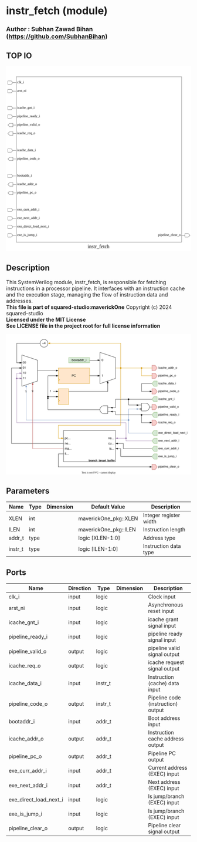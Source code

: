 # instr_fetch (module)

### Author : Subhan Zawad Bihan (https://github.com/SubhanBihan)

## TOP IO
<img src="./instr_fetch_top.svg">

## Description

This SystemVerilog module, instr_fetch, is responsible for fetching instructions in a processor
pipeline. It interfaces with an instruction cache and the execution stage, managing the flow of
instruction data and addresses.
<br>**This file is part of squared-studio:maverickOne**
Copyright (c) 2024 squared-studio
<br>**Licensed under the MIT License**
<br>**See LICENSE file in the project root for full license information**

<img src="./instr_fetch_des.svg">

## Parameters
|Name|Type|Dimension|Default Value|Description|
|-|-|-|-|-|
|XLEN|int||maverickOne_pkg::XLEN|Integer register width|
|ILEN|int||maverickOne_pkg::ILEN|Instruction length|
|addr_t|type||logic [XLEN-1:0]|Address type|
|instr_t|type||logic [ILEN-1:0]|Instruction data type|

## Ports
|Name|Direction|Type|Dimension|Description|
|-|-|-|-|-|
|clk_i|input|logic||Clock input|
|arst_ni|input|logic||Asynchronous reset input|
|icache_gnt_i|input|logic||icache grant signal input|
|pipeline_ready_i|input|logic||pipeline ready signal input|
|pipeline_valid_o|output|logic||pipeline valid signal output|
|icache_req_o|output|logic||icache request signal output|
|icache_data_i|input|instr_t||Instruction (cache) data input|
|pipeline_code_o|output|instr_t||Pipeline code (instruction) output|
|bootaddr_i|input|addr_t||Boot address input|
|icache_addr_o|output|addr_t||Instruction cache address output|
|pipeline_pc_o|output|addr_t||Pipeline PC output|
|exe_curr_addr_i|input|addr_t||Current address (EXEC) input|
|exe_next_addr_i|input|addr_t||Next address (EXEC) input|
|exe_direct_load_next_i|input|logic||Is jump/branch (EXEC) input|
|exe_is_jump_i|input|logic||Is jump/branch (EXEC) input|
|pipeline_clear_o|output|logic||Pipeline clear signal output|
